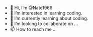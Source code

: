 - 👋 Hi, I’m @Nate1966
- 👀 I’m interested in learning coding.
- 🌱 I’m currently learning about coding.
- 💞️ I’m looking to collaborate on ...
- 📫 How to reach me ...

<!---
Nate1966/Nate1966 is a ✨ special ✨ repository because its `README.md` (this file) appears on your GitHub profile.
You can click the Preview link to take a look at your changes.
--->
